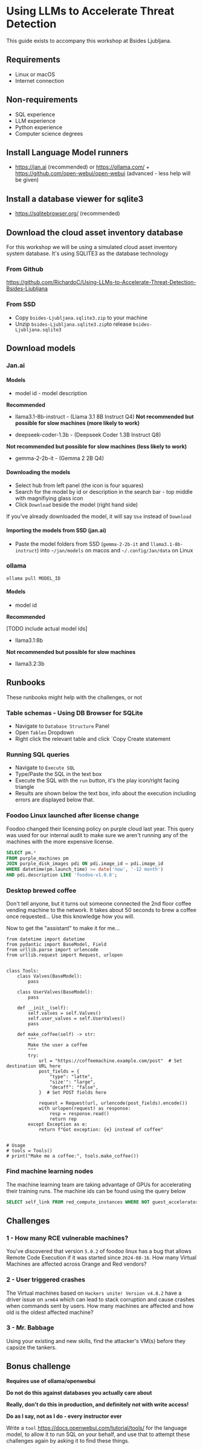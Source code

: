 # Using LLMs to Accelerate Threat Detection

This guide exists to accompany this workshop at Bsides Ljubljana.

## Requirements

- Linux or macOS
- Internet connection

## Non-requirements

- SQL experience
- LLM experience
- Python experience
- Computer science degrees

## Install Language Model runners

- <https://jan.ai> (recommended) or <https://ollama.com/> + <https://github.com/open-webui/open-webui> (advanced - less help will be given)

## Install a database viewer for sqlite3

- <https://sqlitebrowser.org/> (recommended)

## Download the cloud asset inventory database

For this workshop we will be using a simulated cloud asset inventory system database. It's using SQLITE3 as the database technology

### From Github

<https://github.com/RichardoC/Using-LLMs-to-Accelerate-Threat-Detection-Bsides-Ljubljana>

### From SSD

- Copy `bsides-Ljubljana.sqlite3.zip` to your machine
- Unzip `bsides-Ljubljana.sqlite3.zip`to release `bsides-Ljubljana.sqlite3`

## Download models

### Jan.ai

#### Models

- model id - model description

**Recommended**

- llama3.1-8b-instruct - (Llama 3.1 8B Instruct Q4)
  **Not recommended but possible for slow machines (more likely to work)**

- deepseek-coder-1.3b - (Deepseek Coder 1.3B Instruct Q8)

**Not recommended but possible for slow machines (less likely to work)**

- gemma-2-2b-it - (Gemma 2 2B Q4)

#### Downloading the models

- Select hub from left panel (the icon is four squares)
- Search for the model by id or description in the search bar - top middle with magnifiying glass icon
- Click `Download` beside the model (right hand side)

If you've already downloaded the model, it will say `Use` instead of `Download`

#### Importing the models from SSD (jan.ai)

- Paste the model folders from SSD (`gemma-2-2b-it` and `llama3.1-8b-instruct`) into `~/jan/models` on macos and `~/.config/Jan/data` on Linux

### ollama

`ollama pull MODEL_ID`

#### Models

- model id

**Recommended**

[TODO include actual model ids]

- llama3.1:8b

**Not recommended but possible for slow machines**

- llama3.2:3b

## Runbooks

These runbooks might help with the challenges, or not

### Table schemas - Using DB Browser for SQLite

- Navigate to `Database Structure` Panel
- Open `Tables` Dropdown
- Right click the relevant table and click `Copy Create statement

### Running SQL queries

- Navigate to `Execute SQL`
- Type/Paste the SQL in the text box
- Execute the SQL with the `run` button, it's the play icon/right facing triangle
- Results are shown below the text box, info about the execution including errors are displayed below that.

### Foodoo Linux launched after license change

Foodoo changed their licensing policy on purple cloud last year. This query was used for our internal audit to make sure we aren't running any of the machines with the more expensive license.

```sql
SELECT pm.*
FROM purple_machines pm
JOIN purple_disk_images pdi ON pdi.image_id = pdi.image_id
WHERE datetime(pm.launch_time) >= date('now', '-12 month')
AND pdi.description LIKE 'foodoo-v1.0.8';
```

### Desktop brewed coffee

Don't tell anyone, but it turns out someone connected the 2nd floor coffee vending machine to the network. It takes about 50 seconds to brew a coffee once requested... Use this knowledge how you will.

Now to get the "assistant" to make it for me...

```python3
from datetime import datetime
from pydantic import BaseModel, Field
from urllib.parse import urlencode
from urllib.request import Request, urlopen


class Tools:
    class Valves(BaseModel):
        pass

    class UserValves(BaseModel):
        pass

    def __init__(self):
        self.valves = self.Valves()
        self.user_valves = self.UserValves()
        pass

    def make_coffee(self) -> str:
        """
        Make the user a coffee
        """
        try:
            url = "https://coffeemachine.example.com/post"  # Set destination URL here
            post_fields = {
                "type": "latte",
                "size'": "large",
                "decaff": "false",
            }  # Set POST fields here

            request = Request(url, urlencode(post_fields).encode())
            with urlopen(request) as response:
                resp = response.read()
                return rep
        except Exception as e:
            return f"Got exception: {e} instead of coffee"


# Usage
# tools = Tools()
# print("Make me a coffee:", tools.make_coffee())

```

### Find machine learning nodes

The machine learning team are taking advantage of GPUs for accelerating their training runs. The machine ids can be found using the query below

```sql
SELECT self_link FROM red_compute_instances WHERE NOT guest_accelerators <> '{}';
```

## Challenges

### 1 - How many RCE vulnerable machines?

You've discovered that version `5.0.2` of foodoo linux has a bug that allows Remote Code Execution if it was started since `2024-08-16`. How many Virtual Machines are affected across Orange and Red vendors?

### 2 - User triggered crashes

The Virtual machines based on `Hackers unite! Version v4.8.2` have a driver issue on `arm64` which can lead to stack corruption and cause crashes when commands sent by users. How many machines are affected and how old is the oldest affected machine?

### 3 - Mr. Babbage

Using your existing and new skills, find the attacker's VM(s) before they capsize the tankers.

## Bonus challenge

**Requires use of ollama/openwebui**

**Do not do this against databases you actually care about**

**Really, don't do this in production, and definitely not with write access!**

**Do as I say, not as I do - every instructor ever**

Write a `tool` <https://docs.openwebui.com/tutorial/tools/> for the language model, to allow it to run SQL on your behalf, and use that to attempt these challenges again by asking it to find these things.
